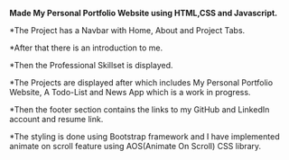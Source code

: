 **Made My Personal Portfolio Website using HTML,CSS and Javascript.**

*The Project has a Navbar with Home, About and Project Tabs.

*After that there is an introduction to me.

*Then the Professional Skillset is displayed.

*The Projects are displayed after which includes My Personal Portfolio Website, A Todo-List and News App which is a work in progress.

*Then the footer section contains the links to my GitHub and LinkedIn account and resume link.

*The styling is done using Bootstrap framework and I have implemented animate on scroll feature using AOS(Animate On Scroll) CSS library.
